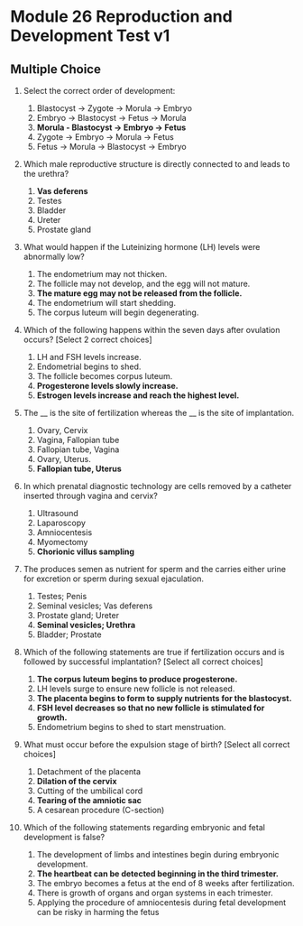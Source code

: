 # Module 26 Reproduction and Development Test v1

## Multiple Choice

1. Select the correct order of development:

    1. Blastocyst -> Zygote -> Morula -> Embryo
    2. Embryo -> Blastocyst -> Fetus -> Morula
    3. **Morula - Blastocyst -> Embryo -> Fetus**
    4. Zygote -> Embryo -> Morula -> Fetus
    5. Fetus -> Morula -> Blastocyst -> Embryo

2. Which male reproductive structure is directly connected to and leads to the urethra?

    1. **Vas deferens**
    2. Testes
    3. Bladder
    4. Ureter
    5. Prostate gland

3. What would happen if the Luteinizing hormone (LH) levels were abnormally low?

    1. The endometrium may not thicken.
    2. The follicle may not develop, and the egg will not mature.
    3. **The mature egg may not be released from the follicle.**
    4. The endometrium will start shedding.
    5. The corpus luteum will begin degenerating.

4. Which of the following happens within the seven days after ovulation occurs? [Select 2 correct choices]

    1. LH and FSH levels increase.
    2. Endometrial begins to shed.
    3. The follicle becomes corpus luteum.
    4. **Progesterone levels slowly increase.**
    5. **Estrogen levels increase and reach the highest level.**

5. The __ is the site of fertilization whereas the __ is the site of implantation.

    1. Ovary, Cervix
    2. Vagina, Fallopian tube
    3. Fallopian tube, Vagina
    4. Ovary, Uterus.
    5. **Fallopian tube, Uterus**

6. In which prenatal diagnostic technology are cells removed by a catheter inserted through vagina and cervix?

    1. Ultrasound
    2. Laparoscopy
    3. Amniocentesis
    4. Myomectomy
    5. **Chorionic villus sampling**

7. The produces semen as nutrient for sperm and the carries either urine for excretion or sperm during sexual ejaculation.

    1. Testes; Penis
    2. Seminal vesicles; Vas deferens
    3. Prostate gland; Ureter
    4. **Seminal vesicles; Urethra**
    5. Bladder; Prostate

8. Which of the following statements are true if fertilization occurs and is followed by successful implantation? [Select all correct choices]

    1. **The corpus luteum begins to produce progesterone.**
    2. LH levels surge to ensure new follicle is not released.
    3. **The placenta begins to form to supply nutrients for the blastocyst.**
    4. **FSH level decreases so that no new follicle is stimulated for growth.**
    5. Endometrium begins to shed to start menstruation.

9. What must occur before the expulsion stage of birth? [Select all correct choices]

    1. Detachment of the placenta
    2. **Dilation of the cervix**
    3. Cutting of the umbilical cord
    4. **Tearing of the amniotic sac**
    5. A cesarean procedure (C-section)

10. Which of the following statements regarding embryonic and fetal development is false?

    1. The development of limbs and intestines begin during embryonic development.
    2. **The heartbeat can be detected beginning in the third trimester.**
    3. The embryo becomes a fetus at the end of 8 weeks after fertilization.
    4. There is growth of organs and organ systems in each trimester.
    5. Applying the procedure of amniocentesis during fetal development can be risky in harming the fetus